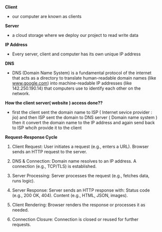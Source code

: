 **Client** 
- our computer are known as clients

**Server**
- a cloud storage where we deploy our project to read write data

**IP Address**
- Every server, client and computer has its own unique IP address

**DNS**
- DNS (Domain Name System) is a fundamental protocol of the internet that acts as a directory to translate human-readable domain names (like www.google.com) into machine-readable IP addresses (like 142.250.190.14) that computers use to identify each other on the network.

**How the client server( website ) access done??**
- first the client sent the domain name to ISP ( Internet sevice provider : jio) and then ISP sent the domain to DNS server ( Domain name system ) then it convert the domain name to the IP address and again send back to ISP whcih provide it to the client 

**Request-Response Cycle**
1. Client Request:
User initiates a request (e.g., enters a URL).
Browser sends an HTTP request to the server.

2. DNS & Connection:
Domain name resolves to an IP address.
A connection (e.g., TCP/TLS) is established.

3. Server Processing:
Server processes the request (e.g., fetches data, runs logic).

4. Server Response:
Server sends an HTTP response with:
Status code (e.g., 200 OK, 404).
Content (e.g., HTML, JSON, images).

5. Client Rendering:
Browser renders the response or processes it as needed.

6. Connection Closure:
Connection is closed or reused for further requests.

